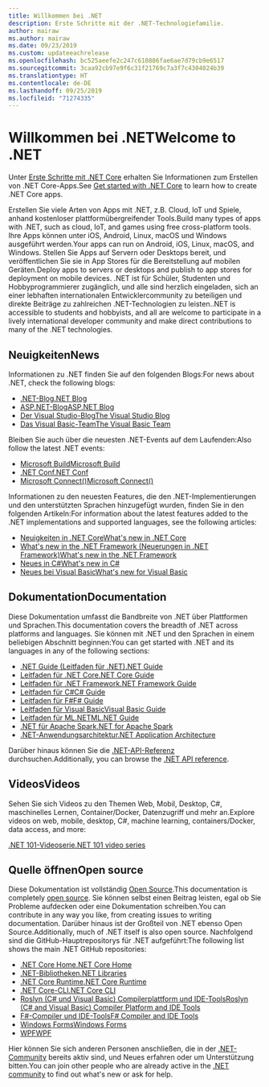 ```yaml
---
title: Willkommen bei .NET
description: Erste Schritte mit der .NET-Technologiefamilie.
author: mairaw
ms.author: mairaw
ms.date: 09/23/2019
ms.custom: updateeachrelease
ms.openlocfilehash: bc525aeefe2c247c610886fae6ae7d79cb9e6517
ms.sourcegitcommit: 3caa92cb97e9f6c31f21769c7a3f7c4304024b39
ms.translationtype: HT
ms.contentlocale: de-DE
ms.lasthandoff: 09/25/2019
ms.locfileid: "71274335"
---
```

# <a name="welcome-to-net"></a><span data-ttu-id="881fc-103">Willkommen bei .NET</span><span class="sxs-lookup"><span data-stu-id="881fc-103">Welcome to .NET</span></span>

<span data-ttu-id="881fc-104">Unter [Erste Schritte mit .NET Core](core/get-started.md) erhalten Sie Informationen zum Erstellen von .NET Core-Apps.</span><span class="sxs-lookup"><span data-stu-id="881fc-104">See [Get started with .NET Core](core/get-started.md) to learn how to create .NET Core apps.</span></span>

<span data-ttu-id="881fc-105">Erstellen Sie viele Arten von Apps mit .NET, z.B. Cloud, IoT und Spiele, anhand kostenloser plattformübergreifender Tools.</span><span class="sxs-lookup"><span data-stu-id="881fc-105">Build many types of apps with .NET, such as cloud, IoT, and games using free cross-platform tools.</span></span> <span data-ttu-id="881fc-106">Ihre Apps können unter iOS, Android, Linux, macOS und Windows ausgeführt werden.</span><span class="sxs-lookup"><span data-stu-id="881fc-106">Your apps can run on Android, iOS, Linux, macOS, and Windows.</span></span> <span data-ttu-id="881fc-107">Stellen Sie Apps auf Servern oder Desktops bereit, und veröffentlichen Sie sie in App Stores für die Bereitstellung auf mobilen Geräten.</span><span class="sxs-lookup"><span data-stu-id="881fc-107">Deploy apps to servers or desktops and publish to app stores for deployment on mobile devices.</span></span> <span data-ttu-id="881fc-108">.NET ist für Schüler, Studenten und Hobbyprogrammierer zugänglich, und alle sind herzlich eingeladen, sich an einer lebhaften internationalen Entwicklercommunity zu beteiligen und direkte Beiträge zu zahlreichen .NET-Technologien zu leisten.</span><span class="sxs-lookup"><span data-stu-id="881fc-108">.NET is accessible to students and hobbyists, and all are welcome to participate in a lively international developer community and make direct contributions to many of the .NET technologies.</span></span>

## <a name="news"></a><span data-ttu-id="881fc-109">Neuigkeiten</span><span class="sxs-lookup"><span data-stu-id="881fc-109">News</span></span>

<span data-ttu-id="881fc-110">Informationen zu .NET finden Sie auf den folgenden Blogs:</span><span class="sxs-lookup"><span data-stu-id="881fc-110">For news about .NET, check the following blogs:</span></span>

- [<span data-ttu-id="881fc-111">.NET-Blog</span><span class="sxs-lookup"><span data-stu-id="881fc-111">.NET Blog</span></span>](https://devblogs.microsoft.com/dotnet/)
- [<span data-ttu-id="881fc-112">ASP.NET-Blog</span><span class="sxs-lookup"><span data-stu-id="881fc-112">ASP.NET Blog</span></span>](https://devblogs.microsoft.com/aspnet/)
- [<span data-ttu-id="881fc-113">Der Visual Studio-Blog</span><span class="sxs-lookup"><span data-stu-id="881fc-113">The Visual Studio Blog</span></span>](https://devblogs.microsoft.com/visualstudio/)
- [<span data-ttu-id="881fc-114">Das Visual Basic-Team</span><span class="sxs-lookup"><span data-stu-id="881fc-114">The Visual Basic Team</span></span>](https://devblogs.microsoft.com/vbteam/)

<span data-ttu-id="881fc-115">Bleiben Sie auch über die neuesten .NET-Events auf dem Laufenden:</span><span class="sxs-lookup"><span data-stu-id="881fc-115">Also follow the latest .NET events:</span></span>

- [<span data-ttu-id="881fc-116">Microsoft Build</span><span class="sxs-lookup"><span data-stu-id="881fc-116">Microsoft Build</span></span>](https://www.microsoft.com/build)
- [<span data-ttu-id="881fc-117">.NET Conf</span><span class="sxs-lookup"><span data-stu-id="881fc-117">.NET Conf</span></span>](https://www.dotnetconf.net/)
- [<span data-ttu-id="881fc-118">Microsoft Connect()</span><span class="sxs-lookup"><span data-stu-id="881fc-118">Microsoft Connect()</span></span>](https://www.microsoft.com/connectevent)

<span data-ttu-id="881fc-119">Informationen zu den neuesten Features, die den .NET-Implementierungen und den unterstützten Sprachen hinzugefügt wurden, finden Sie in den folgenden Artikeln:</span><span class="sxs-lookup"><span data-stu-id="881fc-119">For information about the latest features added to the .NET implementations and supported languages, see the following articles:</span></span>

- [<span data-ttu-id="881fc-120">Neuigkeiten in .NET Core</span><span class="sxs-lookup"><span data-stu-id="881fc-120">What's new in .NET Core</span></span>](core/whats-new/index.md)
- [<span data-ttu-id="881fc-121">What's new in the .NET Framework (Neuerungen in .NET Framework)</span><span class="sxs-lookup"><span data-stu-id="881fc-121">What's new in the .NET Framework</span></span>](framework/whats-new/index.md)
- [<span data-ttu-id="881fc-122">Neues in C#</span><span class="sxs-lookup"><span data-stu-id="881fc-122">What's new in C#</span></span>](csharp/whats-new/index.md)
- [<span data-ttu-id="881fc-123">Neues bei Visual Basic</span><span class="sxs-lookup"><span data-stu-id="881fc-123">What's new for Visual Basic</span></span>](visual-basic/getting-started/whats-new.md)

## <a name="documentation"></a><span data-ttu-id="881fc-124">Dokumentation</span><span class="sxs-lookup"><span data-stu-id="881fc-124">Documentation</span></span>

<span data-ttu-id="881fc-125">Diese Dokumentation umfasst die Bandbreite von .NET über Plattformen und Sprachen.</span><span class="sxs-lookup"><span data-stu-id="881fc-125">This documentation covers the breadth of .NET across platforms and languages.</span></span> <span data-ttu-id="881fc-126">Sie können mit .NET und den Sprachen in einem beliebigen Abschnitt beginnen:</span><span class="sxs-lookup"><span data-stu-id="881fc-126">You can get started with .NET and its languages in any of the following sections:</span></span>

- [<span data-ttu-id="881fc-127">.NET Guide (Leitfaden für .NET)</span><span class="sxs-lookup"><span data-stu-id="881fc-127">.NET Guide</span></span>](standard/index.md)
- [<span data-ttu-id="881fc-128">Leitfaden für .NET Core</span><span class="sxs-lookup"><span data-stu-id="881fc-128">.NET Core Guide</span></span>](core/index.md)
- [<span data-ttu-id="881fc-129">Leitfaden für .NET Framework</span><span class="sxs-lookup"><span data-stu-id="881fc-129">.NET Framework Guide</span></span>](framework/index.md)
- [<span data-ttu-id="881fc-130">Leitfaden für C#</span><span class="sxs-lookup"><span data-stu-id="881fc-130">C# Guide</span></span>](csharp/index.md)
- [<span data-ttu-id="881fc-131">Leitfaden für F#</span><span class="sxs-lookup"><span data-stu-id="881fc-131">F# Guide</span></span>](fsharp/index.md)
- [<span data-ttu-id="881fc-132">Leitfaden für Visual Basic</span><span class="sxs-lookup"><span data-stu-id="881fc-132">Visual Basic Guide</span></span>](visual-basic/index.md)
- [<span data-ttu-id="881fc-133">Leitfaden für ML.NET</span><span class="sxs-lookup"><span data-stu-id="881fc-133">ML.NET Guide</span></span>](machine-learning/index.yml)
- [<span data-ttu-id="881fc-134">.NET für Apache Spark</span><span class="sxs-lookup"><span data-stu-id="881fc-134">.NET for Apache Spark</span></span>](spark/index.yml)
- [<span data-ttu-id="881fc-135">.NET-Anwendungsarchitektur</span><span class="sxs-lookup"><span data-stu-id="881fc-135">.NET Application Architecture</span></span>](architecture/index.yml)

<span data-ttu-id="881fc-136">Darüber hinaus können Sie die [.NET-API-Referenz](/dotnet/api) durchsuchen.</span><span class="sxs-lookup"><span data-stu-id="881fc-136">Additionally, you can browse the [.NET API reference](/dotnet/api).</span></span>

## <a name="videos"></a><span data-ttu-id="881fc-137">Videos</span><span class="sxs-lookup"><span data-stu-id="881fc-137">Videos</span></span>

<span data-ttu-id="881fc-138">Sehen Sie sich Videos zu den Themen Web, Mobil, Desktop, C#, maschinelles Lernen, Container/Docker, Datenzugriff und mehr an.</span><span class="sxs-lookup"><span data-stu-id="881fc-138">Explore videos on web, mobile, desktop, C#, machine learning, containers/Docker, data access, and more:</span></span>

[<span data-ttu-id="881fc-139">.NET 101-Videoserie</span><span class="sxs-lookup"><span data-stu-id="881fc-139">.NET 101 video series</span></span>](https://dotnet.microsoft.com/learn/videos)

## <a name="open-source"></a><span data-ttu-id="881fc-140">Quelle öffnen</span><span class="sxs-lookup"><span data-stu-id="881fc-140">Open source</span></span>

<span data-ttu-id="881fc-141">Diese Dokumentation ist vollständig [Open Source](https://github.com/dotnet/docs).</span><span class="sxs-lookup"><span data-stu-id="881fc-141">This documentation is completely [open source](https://github.com/dotnet/docs).</span></span> <span data-ttu-id="881fc-142">Sie können selbst einen Beitrag leisten, egal ob Sie Probleme aufdecken oder eine Dokumentation schreiben.</span><span class="sxs-lookup"><span data-stu-id="881fc-142">You can contribute in any way you like, from creating issues to writing documentation.</span></span> <span data-ttu-id="881fc-143">Darüber hinaus ist der Großteil von .NET ebenso Open Source.</span><span class="sxs-lookup"><span data-stu-id="881fc-143">Additionally, much of .NET itself is also open source.</span></span> <span data-ttu-id="881fc-144">Nachfolgend sind die GitHub-Hauptrepositorys für .NET aufgeführt:</span><span class="sxs-lookup"><span data-stu-id="881fc-144">The following list shows the main .NET GitHub repositories:</span></span>

- [<span data-ttu-id="881fc-145">.NET Core Home</span><span class="sxs-lookup"><span data-stu-id="881fc-145">.NET Core Home</span></span>](https://github.com/dotnet/core)
- [<span data-ttu-id="881fc-146">.NET-Bibliotheken</span><span class="sxs-lookup"><span data-stu-id="881fc-146">.NET Libraries</span></span>](https://github.com/dotnet/corefx)
- [<span data-ttu-id="881fc-147">.NET Core Runtime</span><span class="sxs-lookup"><span data-stu-id="881fc-147">.NET Core Runtime</span></span>](https://github.com/dotnet/coreclr)
- [<span data-ttu-id="881fc-148">.NET Core-CLI</span><span class="sxs-lookup"><span data-stu-id="881fc-148">.NET Core CLI</span></span>](https://github.com/dotnet/cli)
- [<span data-ttu-id="881fc-149">Roslyn (C# und Visual Basic) Compilerplattform und IDE-Tools</span><span class="sxs-lookup"><span data-stu-id="881fc-149">Roslyn (C# and Visual Basic) Compiler Platform and IDE Tools</span></span>](https://github.com/dotnet/roslyn)
- [<span data-ttu-id="881fc-150">F#-Compiler und IDE-Tools</span><span class="sxs-lookup"><span data-stu-id="881fc-150">F# Compiler and IDE Tools</span></span>](https://github.com/microsoft/visualfsharp)
- [<span data-ttu-id="881fc-151">Windows Forms</span><span class="sxs-lookup"><span data-stu-id="881fc-151">Windows Forms</span></span>](https://github.com/dotnet/winforms)
- [<span data-ttu-id="881fc-152">WPF</span><span class="sxs-lookup"><span data-stu-id="881fc-152">WPF</span></span>](https://github.com/dotnet/wpf)

<span data-ttu-id="881fc-153">Hier können Sie sich anderen Personen anschließen, die in der [.NET-Community](https://dotnet.microsoft.com/platform/community) bereits aktiv sind, und Neues erfahren oder um Unterstützung bitten.</span><span class="sxs-lookup"><span data-stu-id="881fc-153">You can join other people who are already active in the [.NET community](https://dotnet.microsoft.com/platform/community) to find out what's new or ask for help.</span></span>
